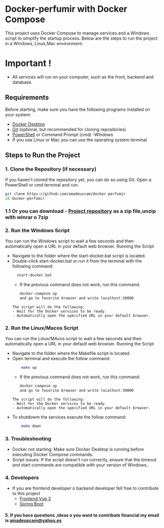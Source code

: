 # Docker-perfumir with Docker Compose

This project uses Docker Compose to manage services and a Windows script to simplify the startup process. Below are the steps to run the project in a Windows, Linux,Mac environment.
# Important !
- All services will run on your computer, such as the front, backend and database.

## Requirements

Before starting, make sure you have the following programs installed on your system:

- [Docker Desktop](https://www.docker.com/products/docker-desktop)
- [Git](https://git-scm.com/downloads) (optional, but recommended for cloning repositories)
- [PowerShell](https://docs.microsoft.com/en-us/powershell/scripting/install/installing-powershell) or Command Prompt (cmd) -WIndows
- If you use Linux or Mac you can use the operating system terminal

## Steps to Run the Project

### 1. Clone the Repository (if necessary)

If you haven't cloned the repository yet, you can do so using Git. Open a PowerShell or cmd terminal and run:

```bash
git clone https://github.com/amadeuscam/docker-perfumir
cd docker-perfumir
```

### 1.1 Or you can download - [Project repository](https://github.com/amadeuscam/docker-perfumir/archive/refs/heads/main.zip) as a zip file,unzip with winrar o 7zip 

### 2. Run the Windows Script

You can run the Windows script to wait a few seconds and then automatically open a URL in your default web browser.
Running the Script

- Navigate to the folder where the start-docker.bat script is located.
- Double-click start-docker.bat or run it from the terminal with the following command:
  ```bash
    start-docker.bat
  ```
  - If the previous command does not work, run this command: 
    ```bash
    docker-compose up 
    and go to favorite browser and write localhost:30000
  ```
  The script will do the following:
  - Wait for the Docker services to be ready.
  - Automatically open the specified URL in your default browser.
### 2. Run the Linux/Macos Script
You can run the Linux/MAcos script to wait a few seconds and then automatically open a URL in your default web browser.
Running the Script

- Navigate to the folder where the Makefile script is located.
- Open terminal and execute the follow  command:
  ```bash
      make up
  ```
  - If the previous command does not work, run this command: 
    ```bash
    docker-compose up 
    and go to favorite browser and write localhost:30000
  ```
  The script will do the following:
  - Wait for the Docker services to be ready.
  - Automatically open the specified URL in your default browser.
- To shutdowm the services execute the follow command:
  ```bash
      make down
  ```

### 3. Troubleshooting

- Docker not starting: Make sure Docker Desktop is running before executing Docker Compose commands.
- Script issues: If the script doesn't run correctly, ensure that the timeout and start commands are compatible with your version of Windows..

### 4. Developers

- If you are frontend developer o backend developer fell free to contribute to this project
  - [Frontend Vue 3](https://github.com/amadeuscam/perfumir-front)
  - [Spring Boot ](https://github.com/amadeuscam/perfumir_api_java)

####  5. If you hace questions ,ideas o you want to contribute financial my email is amadeuscam@yahoo.es
